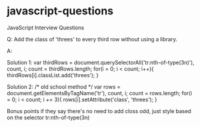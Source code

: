javascript-questions
====================

JavaScript Interview Questions

Q: Add the class of 'threes' to every third row without using a library.

A: 

Solution 1:
  var thirdRows = document.querySelectorAll('tr:nth-of-type(3n)'),
       count,
       i;
  count = thirdRows.length;
  for(i = 0; i < count; i++){
    thirdRows[i].classList.add('threes');
  }
  
Solution 2: 
  /* old school method */
  var rows = document.getElementsByTagName('tr'),
      count,
      i;
  count = rows.length;
  for(i = 0; i < count; i += 3){
     rows[i].setAttribute('class', 'threes');
  }
  
  Bonus points if they say there's no need to add closs odd, just style based on the selector
  tr:nth-of-type(3n) 
  
   
